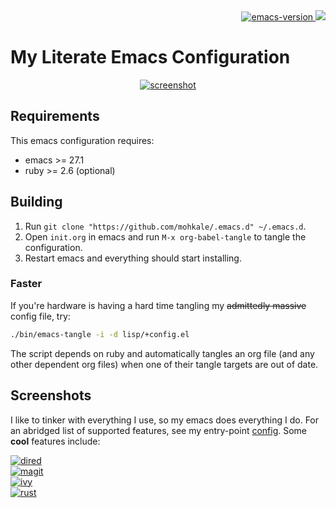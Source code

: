 <div align="right">
  <a href="https://www.gnu.org/software/emacs/">
    <img alt="emacs-version" src="https://img.shields.io/badge/emacs-v27.1-blue"/>
  </a>
  <a href="https://github.com/mohkale/.emacs.d/actions?query=workflow%3Abuild">
    <img src="https://github.com/mohkale/.emacs.d/workflows/build/badge.svg" />
  </a>
</div>

# My Literate Emacs Configuration

<div style="display: flex; justify-content: center;" align="center">
  <a href="./.github/main.png" target="_blank">
    <img alt="screenshot" src="./.github/main.png" style="max-width: 800px;" />
  </a>
</div>

## Requirements
This emacs configuration requires:
- emacs >= 27.1
- ruby >= 2.6 (optional)

## Building
1. Run `git clone "https://github.com/mohkale/.emacs.d" ~/.emacs.d`.
2. Open `init.org` in emacs and run `M-x org-babel-tangle` to tangle
   the configuration.
3. Restart emacs and everything should start installing.

### Faster
If you're hardware is having a hard time tangling my ~~admittedly massive~~
config file, try:

```bash
./bin/emacs-tangle -i -d lisp/+config.el
```

The script depends on ruby and automatically tangles an org file (and any
other dependent org files) when one of their tangle targets are out of date.

## Screenshots
I like to tinker with everything I use, so my emacs does everything I do. For an
abridged list of supported features, see my entry-point [config](./init.org#config).
Some **cool** features include:


<div>
  <div>
    <a href="./.github/dired.png" target="_blank">
      <img alt="dired" src="./.github/dired.png" title="dired" />
    </a>
  </div>

  <div>
    <a href="./.github/magit.png" target="_blank">
      <img alt="magit" src="./.github/magit.png" title="magit" />
    </a>
  </div>

  <div>
    <a href="./.github/ivy.png" target="_blank">
      <img alt="ivy" src="./.github/ivy.png" title="ivy" />
    </a>
  </div>

  <div>
    <a href="./.github/rust.png" target="_blank">
      <img alt="rust" src="./.github/rust.png" title="rust" />
    </a>
  </div>
</div>
